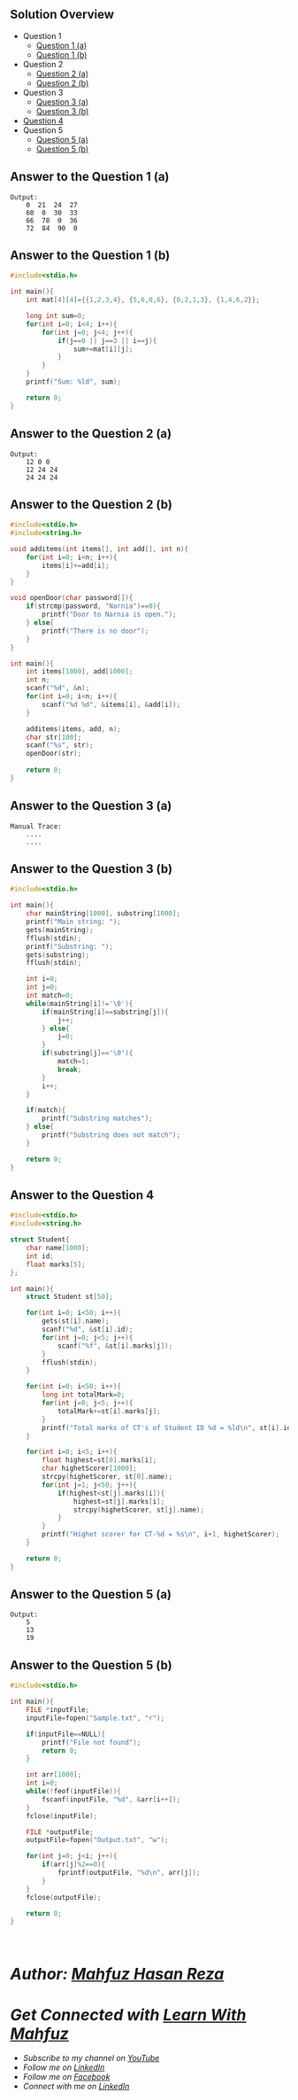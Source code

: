 ## Solution Overview
  - Question 1
      - [Question 1 (a)](https://github.com/mahfuzhasanreza/UIU-SPL/tree/main/Final%20(Theory)%20Q.%20Solve/Fall%202022#answer-to-the-question-1-a)
      - [Question 1 (b)](https://github.com/mahfuzhasanreza/UIU-SPL/tree/main/Final%20(Theory)%20Q.%20Solve/Fall%202022#answer-to-the-question-1-b)
  - Question 2
      - [Question 2 (a)](https://github.com/mahfuzhasanreza/UIU-SPL/tree/main/Final%20(Theory)%20Q.%20Solve/Fall%202022#answer-to-the-question-2-a)
      - [Question 2 (b)](https://github.com/mahfuzhasanreza/UIU-SPL/tree/main/Final%20(Theory)%20Q.%20Solve/Fall%202022#answer-to-the-question-2-b)
  - Question 3
      - [Question 3 (a)](https://github.com/mahfuzhasanreza/UIU-SPL/tree/main/Final%20(Theory)%20Q.%20Solve/Fall%202022#answer-to-the-question-3-a)
      - [Question 3 (b)](https://github.com/mahfuzhasanreza/UIU-SPL/tree/main/Final%20(Theory)%20Q.%20Solve/Fall%202022#answer-to-the-question-3-b)
  - [Question 4](https://github.com/mahfuzhasanreza/UIU-SPL/tree/main/Final%20(Theory)%20Q.%20Solve/Fall%202022#answer-to-the-question-4)
  - Question 5
      - [Question 5 (a)](https://github.com/mahfuzhasanreza/UIU-SPL/tree/main/Final%20(Theory)%20Q.%20Solve/Fall%202022#answer-to-the-question-5-a)
      - [Question 5 (b)](https://github.com/mahfuzhasanreza/UIU-SPL/tree/main/Final%20(Theory)%20Q.%20Solve/Fall%202022#answer-to-the-question-5-b)

          
## Answer to the Question 1 (a)
```
Output:
    0  21  24  27	
    60  0  30  33	
    66  78  0  36	
    72  84  90  0
```

## Answer to the Question 1 (b)
```c
#include<stdio.h>

int main(){
    int mat[4][4]={{1,2,3,4}, {5,6,0,6}, {0,2,1,3}, {1,4,6,2}};

    long int sum=0;
    for(int i=0; i<4; i++){
        for(int j=0; j<4; j++){
            if(j==0 || j==3 || i==j){
                sum+=mat[i][j];
            }
        }
    }
    printf("Sum: %ld", sum);

    return 0;
}
```

## Answer to the Question 2 (a)
```
Output:
    12 0 0
    12 24 24
    24 24 24
```

## Answer to the Question 2 (b)
```c
#include<stdio.h>
#include<string.h>

void additems(int items[], int add[], int n){
    for(int i=0; i<n; i++){
        items[i]+=add[i];
    }
}

void openDoor(char password[]){
    if(strcmp(password, "Narnia")==0){
        printf("Door to Narnia is open.");
    } else{
        printf("There is no door");
    }
}

int main(){
    int items[1000], add[1000];
    int n;
    scanf("%d", &n);
    for(int i=0; i<n; i++){
        scanf("%d %d", &items[i], &add[i]);
    }

    additems(items, add, n);
    char str[100];
    scanf("%s", str);
    openDoor(str);
    
    return 0;
}
```

## Answer to the Question 3 (a)
```
Manual Trace:
    ....
    ....
```

## Answer to the Question 3 (b)
```c
#include<stdio.h>

int main(){
    char mainString[1000], substring[1000];
    printf("Main string: ");
    gets(mainString);
    fflush(stdin);
    printf("Substring: ");
    gets(substring);
    fflush(stdin);

    int i=0;
    int j=0;
    int match=0;
    while(mainString[i]!='\0'){
        if(mainString[i]==substring[j]){
            j++;
        } else{
            j=0;
        }
        if(substring[j]=='\0'){
            match=1;
            break;
        }
        i++;
    }

    if(match){
        printf("Substring matches");
    } else{
        printf("Substring does not match");
    }

    return 0;
}
```

## Answer to the Question 4
```c
#include<stdio.h>
#include<string.h>

struct Student{
    char name[1000];
    int id;
    float marks[5];
};

int main(){
    struct Student st[50];

    for(int i=0; i<50; i++){
        gets(st[i].name);
        scanf("%d", &st[i].id);
        for(int j=0; j<5; j++){
            scanf("%f", &st[i].marks[j]);
        }
        fflush(stdin);
    }

    for(int i=0; i<50; i++){
        long int totalMark=0;
        for(int j=0; j<5; j++){
            totalMark+=st[i].marks[j];
        }
        printf("Total marks of CT's of Student ID %d = %ld\n", st[i].id, totalMark);
    }

    for(int i=0; i<5; i++){
        float highest=st[0].marks[i];
        char highetScorer[1000];
        strcpy(highetScorer, st[0].name);
        for(int j=1; j<50; j++){
            if(highest<st[j].marks[i]){
                highest=st[j].marks[i];
                strcpy(highetScorer, st[j].name);
            }
        }
        printf("Highet scorer for CT-%d = %s\n", i+1, highetScorer);
    }

    return 0;
}
```

## Answer to the Question 5 (a)
```
Output:
    5
    13
    19
```

## Answer to the Question 5 (b)
```c
#include<stdio.h>

int main(){
    FILE *inputFile;
    inputFile=fopen("Sample.txt", "r");

    if(inputFile==NULL){
        printf("File not found");
        return 0;
    }

    int arr[1000];
    int i=0;
    while(!feof(inputFile)){
        fscanf(inputFile, "%d", &arr[i++]);
    }
    fclose(inputFile);

    FILE *outputFile;
    outputFile=fopen("Output.txt", "w");

    for(int j=0; j<i; j++){
        if(arr[j]%2==0){
            fprintf(outputFile, "%d\n", arr[j]);
        }
    }
    fclose(outputFile);

    return 0;
}
```

<br>

# _Author: [Mahfuz Hasan Reza](https://github.com/mahfuzhasanreza/)_
# _Get Connected with [Learn With Mahfuz](https://www.youtube.com/@learn-with-mahfuz)_
  - _Subscribe to my channel on [YouTube](https://www.youtube.com/@learn-with-mahfuz)_
  - _Follow me on [LinkedIn](https://www.linkedin.com/company/learn-with-mahfuz)_
  - _Follow me on [Facebook](https://www.facebook.com/LearnWithMahfuzLWM)_
  - _Connect with me on [LinkedIn](https://www.linkedin.com/in/mahfuzhasanreza/)_
